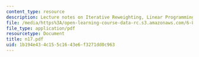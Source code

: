 ```yaml
---
content_type: resource
description: Lecture notes on Iterative Reweighting, Linear Programming and DNF Counting
file: /media/https%3A/open-learning-course-data-rc.s3.amazonaws.com/6-856j-randomized-algorithms-fall-2002/1b194e434c155c1643e6f3271dd0c963_n17.pdf
file_type: application/pdf
resourcetype: Document
title: n17.pdf
uid: 1b194e43-4c15-5c16-43e6-f3271dd0c963
---
```

